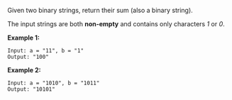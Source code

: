 Given two binary strings, return their sum (also a binary string).

The input strings are both **non-empty** and contains only characters *1* or *0*.

**Example 1:**
```
Input: a = "11", b = "1"
Output: "100"
```

**Example 2:**
```
Input: a = "1010", b = "1011"
Output: "10101"
```